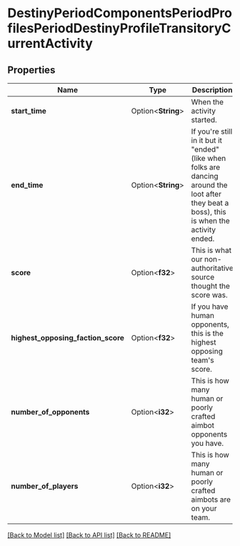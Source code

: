 # DestinyPeriodComponentsPeriodProfilesPeriodDestinyProfileTransitoryCurrentActivity

## Properties

Name | Type | Description | Notes
------------ | ------------- | ------------- | -------------
**start_time** | Option<**String**> | When the activity started. | [optional]
**end_time** | Option<**String**> | If you're still in it but it \"ended\" (like when folks are dancing around the loot after they beat a boss), this is when the activity ended. | [optional]
**score** | Option<**f32**> | This is what our non-authoritative source thought the score was. | [optional]
**highest_opposing_faction_score** | Option<**f32**> | If you have human opponents, this is the highest opposing team's score. | [optional]
**number_of_opponents** | Option<**i32**> | This is how many human or poorly crafted aimbot opponents you have. | [optional]
**number_of_players** | Option<**i32**> | This is how many human or poorly crafted aimbots are on your team. | [optional]

[[Back to Model list]](../README.md#documentation-for-models) [[Back to API list]](../README.md#documentation-for-api-endpoints) [[Back to README]](../README.md)


